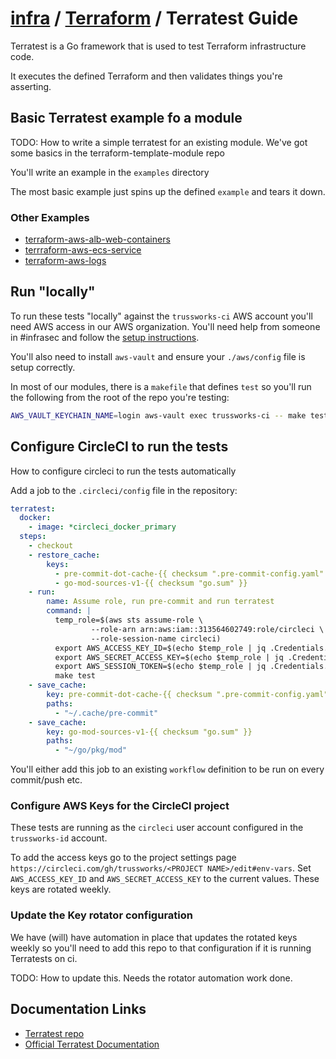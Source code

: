 # [infra](../README.md) / [Terraform](README.md) / Terratest Guide

Terratest is a Go framework that is used to test Terraform infrastructure code.

It executes the defined Terraform and then validates things you're asserting.

## Basic Terratest example fo a module

TODO: How to write a simple terratest for an existing module. We've got some basics in the terraform-template-module repo

You'll write an example in the `examples` directory

The most basic example just spins up the defined `example` and tears it down.

### Other Examples

* [terraform-aws-alb-web-containers](https://github.com/trussworks/terraform-aws-alb-web-containers)
* [terrraform-aws-ecs-service](https://github.com/trussworks/terraform-aws-ecs-service)
* [terraform-aws-logs](https://github.com/trussworks/terraform-aws-logs/)

## Run "locally"

To run these tests "locally" against the `trussworks-ci` AWS account you'll need AWS access in our AWS organization. You'll need help from someone in #infrasec and follow the [setup instructions](https://github.com/trussworks/legendary-waddle/blob/master/docs/how-to/setup-new-user.md#setup-new-iam-user).

You'll also need to install `aws-vault` and ensure your `./aws/config` file is setup correctly.

In most of our modules, there is a `makefile` that defines `test` so you'll run the following from the root of the repo you're testing:

```sh
AWS_VAULT_KEYCHAIN_NAME=login aws-vault exec trussworks-ci -- make test
```

## Configure CircleCI to run the tests

How to configure circleci to run the tests automatically

Add a job to the `.circleci/config` file in the repository:

```yaml
terratest:
  docker:
    - image: *circleci_docker_primary
  steps:
    - checkout
    - restore_cache:
        keys:
          - pre-commit-dot-cache-{{ checksum ".pre-commit-config.yaml" }}
          - go-mod-sources-v1-{{ checksum "go.sum" }}
    - run:
        name: Assume role, run pre-commit and run terratest
        command: |
          temp_role=$(aws sts assume-role \
                  --role-arn arn:aws:iam::313564602749:role/circleci \
                  --role-session-name circleci)
          export AWS_ACCESS_KEY_ID=$(echo $temp_role | jq .Credentials.AccessKeyId | xargs)
          export AWS_SECRET_ACCESS_KEY=$(echo $temp_role | jq .Credentials.SecretAccessKey | xargs)
          export AWS_SESSION_TOKEN=$(echo $temp_role | jq .Credentials.SessionToken | xargs)
          make test
    - save_cache:
        key: pre-commit-dot-cache-{{ checksum ".pre-commit-config.yaml" }}
        paths:
          - "~/.cache/pre-commit"
    - save_cache:
        key: go-mod-sources-v1-{{ checksum "go.sum" }}
        paths:
          - "~/go/pkg/mod"
```

You'll either add this job to an existing `workflow` definition to be run on every commit/push etc.

### Configure AWS Keys for the CircleCI project

These tests are running as the `circleci` user account configured in the `trussworks-id` account.

To add the access keys go to the project settings page `https://circleci.com/gh/trussworks/<PROJECT NAME>/edit#env-vars`.
Set `AWS_ACCESS_KEY_ID` and `AWS_SECRET_ACCESS_KEY` to the current values.
These keys are rotated weekly.

### Update the Key rotator configuration

We have (will) have automation in place that updates the rotated keys weekly so you'll need to add this repo to that configuration if it is running Terratests on ci.

TODO: How to update this. Needs the rotator automation work done.

## Documentation Links

* [Terratest repo](https://github.com/gruntwork-io/terratest)
* [Official Terratest Documentation](https://terratest.gruntwork.io/docs/)
